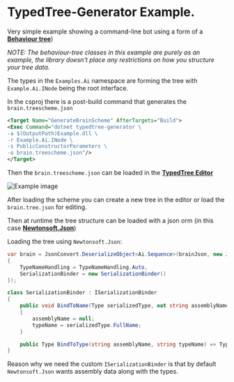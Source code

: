 ﻿# **TypedTree-Generator** Example.

Very simple example showing a command-line bot using a form of a [**Behaviour tree**](https://en.wikipedia.org/wiki/Behavior_tree))

*NOTE: The behaviour-tree classes in this example are purely as an example, the library doesn't place any restrictions on how you structure your tree data.*

The types in the `Examples.Ai` namespace are forming the tree with `Example.Ai.INode` being the root interface.

In the csproj there is a post-build command that generates the `brain.treescheme.json`
```xml
<Target Name="GenerateBrainScheme" AfterTargets="Build">
<Exec Command="dotnet typedtree-generator \
-a $(OutputPath)Example.dll \
-r Example.Ai.INode \
-s PublicConstructorParameters \
-o brain.treescheme.json"/>
</Target>
```

Then the `brain.treescheme.json` can be loaded in the [**TypedTree Editor**](https://bastian.tech/tree)

![Example image](https://bastian.tech/media/typedtree-generator-dotnet.example.png)

After loading the scheme you can create a new tree in the editor or load the `brain.tree.json` for editing.

Then at runtime the tree structure can be loaded with a json orm (in this case [**Newtonsoft.Json**](https://www.newtonsoft.com/json))

Loading the tree using `Newtonsoft.Json`:
```c#
var brain = JsonConvert.DeserializeObject<Ai.Sequence>(brainJson, new JsonSerializerSettings
{
    TypeNameHandling = TypeNameHandling.Auto,
    SerializationBinder = new SerializationBinder()
});

class SerializationBinder : ISerializationBinder
{
    public void BindToName(Type serializedType, out string assemblyName, out string typeName)
    {
        assemblyName = null;
        typeName = serializedType.FullName;
    }

    public Type BindToType(string assemblyName, string typeName) => Type.GetType(typeName);
}
```
Reason why we need the custom `ISerializationBinder` is that by default `Newtonsoft.Json` wants assembly data along with the types.
